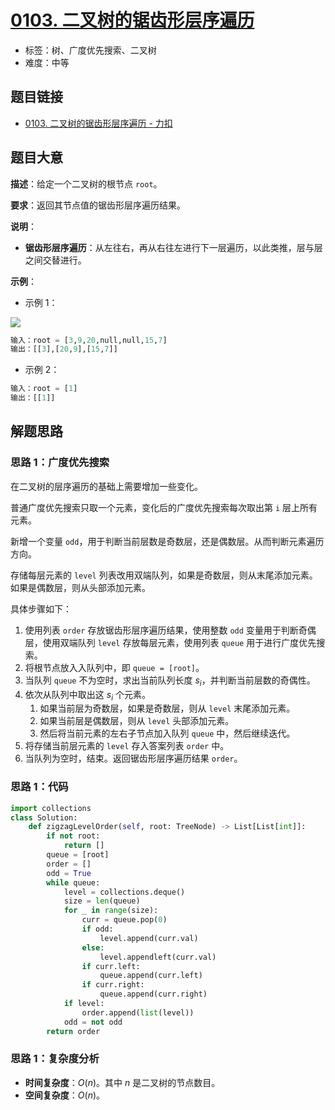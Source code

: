 # [0103. 二叉树的锯齿形层序遍历](https://leetcode.cn/problems/binary-tree-zigzag-level-order-traversal/)

- 标签：树、广度优先搜索、二叉树
- 难度：中等

## 题目链接

- [0103. 二叉树的锯齿形层序遍历 - 力扣](https://leetcode.cn/problems/binary-tree-zigzag-level-order-traversal/)

## 题目大意

**描述**：给定一个二叉树的根节点 `root`。

**要求**：返回其节点值的锯齿形层序遍历结果。

**说明**：

- **锯齿形层序遍历**：从左往右，再从右往左进行下一层遍历，以此类推，层与层之间交替进行。

**示例**：

- 示例 1：

![](https://assets.leetcode.com/uploads/2021/02/19/tree1.jpg)

```python
输入：root = [3,9,20,null,null,15,7]
输出：[[3],[20,9],[15,7]]
```

- 示例 2：

```python
输入：root = [1]
输出：[[1]]
```

## 解题思路

### 思路 1：广度优先搜索

在二叉树的层序遍历的基础上需要增加一些变化。

普通广度优先搜索只取一个元素，变化后的广度优先搜索每次取出第 `i` 层上所有元素。

新增一个变量 `odd`，用于判断当前层数是奇数层，还是偶数层。从而判断元素遍历方向。

存储每层元素的 `level` 列表改用双端队列，如果是奇数层，则从末尾添加元素。如果是偶数层，则从头部添加元素。

具体步骤如下：

1. 使用列表 `order` 存放锯齿形层序遍历结果，使用整数 `odd` 变量用于判断奇偶层，使用双端队列 `level` 存放每层元素，使用列表 `queue` 用于进行广度优先搜索。
2. 将根节点放入入队列中，即 `queue = [root]`。
3. 当队列 `queue` 不为空时，求出当前队列长度 $s_i$，并判断当前层数的奇偶性。
4. 依次从队列中取出这 $s_i$ 个元素。
   1. 如果当前层为奇数层，如果是奇数层，则从 `level` 末尾添加元素。
   2. 如果当前层是偶数层，则从 `level` 头部添加元素。
   3. 然后将当前元素的左右子节点加入队列 `queue` 中，然后继续迭代。
5. 将存储当前层元素的 `level` 存入答案列表 `order` 中。
6. 当队列为空时，结束。返回锯齿形层序遍历结果 `order`。

### 思路 1：代码

```python
import collections
class Solution:
    def zigzagLevelOrder(self, root: TreeNode) -> List[List[int]]:
        if not root:
            return []
        queue = [root]
        order = []
        odd = True
        while queue:
            level = collections.deque()
            size = len(queue)
            for _ in range(size):
                curr = queue.pop(0)
                if odd:
                    level.append(curr.val)
                else:
                    level.appendleft(curr.val)
                if curr.left:
                    queue.append(curr.left)
                if curr.right:
                    queue.append(curr.right)
            if level:
                order.append(list(level))
            odd = not odd
        return order
```

### 思路 1：复杂度分析

- **时间复杂度**：$O(n)$。其中 $n$ 是二叉树的节点数目。
- **空间复杂度**：$O(n)$。


